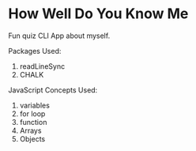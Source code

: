 # How Well Do You Know Me

Fun quiz CLI App about myself.

Packages Used:

1. readLineSync
1. CHALK

JavaScript Concepts Used:

1. variables
1. for loop
1. function
1. Arrays
1. Objects
